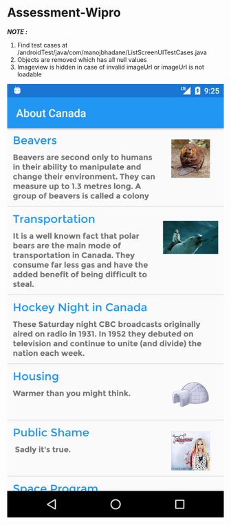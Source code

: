 # Assessment-Wipro

***NOTE :***
1. Find test cases at /androidTest/java/com/manojbhadane/ListScreenUITestCases.java
2. Objects are removed which has all null values
3. Imageview is hidden in case of invalid imageUrl or imageUrl is not loadable

![alt text](https://raw.githubusercontent.com/manojbhadane/Assessment-Wipro/master/device-2019-07-24-212639.png)
